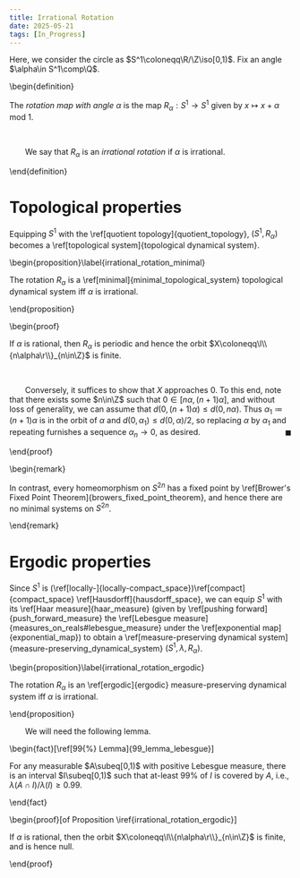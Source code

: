 ```yaml
---
title: Irrational Rotation
date: 2025-05-21
tags: [In_Progress]
---
```


Here, we consider the circle as $S^1\coloneqq\R/\Z\iso[0,1)$. Fix an angle $\alpha\in S^1\comp\Q$.

\begin{definition}

The _rotation map with angle $\alpha$_ is the map $R_\alpha:S^1\to S^1$ given by $x\mapsto x+\alpha$ mod $1$.

<br>

&emsp;&emsp;We say that $R_\alpha$ is an _irrational rotation_ if $\alpha$ is irrational.

\end{definition}

# Topological properties

Equipping $S^1$ with the \ref[quotient topology]{quotient_topology}, $(S^1,R_\alpha)$ becomes a \ref[topological system]{topological dynamical system}.

\begin{proposition}\label{irrational_rotation_minimal}

The rotation $R_\alpha$ is a \ref[minimal]{minimal_topological_system} topological dynamical system iff $\alpha$ is irrational.

\end{proposition}

\begin{proof}

If $\alpha$ is rational, then $R_\alpha$ is periodic and hence the orbit $X\coloneqq\l\\{n\alpha\r\\}_{n\in\Z}$ is finite.

<br>

&emsp;&emsp;Conversely, it suffices to show that $X$ approaches $0$. To this end, note that there exists some $n\in\Z$ such that $0\in[n\alpha,(n+1)\alpha]$, and without loss of generality, we can assume that $d(0,(n+1)\alpha)\leq d(0,n\alpha)$. Thus $\alpha_1\coloneqq(n+1)\alpha$ is in the orbit of $\alpha$ and $d(0,\alpha_1)\leq d(0,\alpha)/2$, so replacing $\alpha$ by $\alpha_1$ and repeating furnishes a sequence $\alpha_n\to0$, as desired.<span style="float:right;">$\blacksquare$</span>

\end{proof}

\begin{remark}

In contrast, every homeomorphism on $S^{2n}$ has a fixed point by \ref[Brower's Fixed Point Theorem]{browers_fixed_point_theorem}, and hence there are no minimal systems on $S^{2n}$.

\end{remark}

# Ergodic properties

Since $S^1$ is (\ref[locally-]{locally-compact_space})\ref[compact]{compact_space} \ref[Hausdorff]{hausdorff_space}, we can equip $S^1$ with its \ref[Haar measure]{haar_measure} (given by \ref[pushing forward]{push_forward_measure} the \ref[Lebesgue measure]{measures_on_reals#lebesgue_measure} under the \ref[exponential map]{exponential_map}) to obtain a \ref[measure-preserving dynamical system]{measure-preserving_dynamical_system} $(S^1,\lambda,R_\alpha)$.

\begin{proposition}\label{irrational_rotation_ergodic}

The rotation $R_\alpha$ is an \ref[ergodic]{ergodic} measure-preserving dynamical system iff $\alpha$ is irrational.

\end{proposition}

&emsp;&emsp;We will need the following lemma.

\begin{fact}[\ref[99{%} Lemma]{99_lemma_lebesgue}]

For any measurable $A\subeq[0,1)$ with positive Lebesgue measure, there is an interval $I\subeq[0,1)$ such that at-least 99\% of $I$ is covered by $A$, i.e., $\lambda(A\cap I)/\lambda(I)\geq0.99$.

\end{fact}

\begin{proof}[of Proposition \iref{irrational_rotation_ergodic}]

If $\alpha$ is rational, then the orbit $X\coloneqq\l\\{n\alpha\r\\}_{n\in\Z}$ is finite, and is hence null.

\end{proof}
